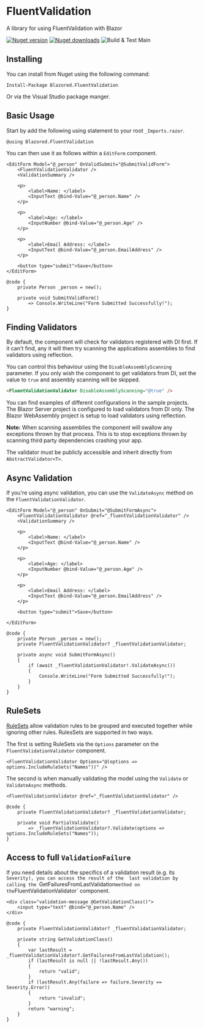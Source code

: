 # FluentValidation
A library for using FluentValidation with Blazor

[![Nuget version](https://img.shields.io/nuget/v/Blazored.FluentValidation.svg?logo=nuget)](https://www.nuget.org/packages/Blazored.FluentValidation/)
[![Nuget downloads](https://img.shields.io/nuget/dt/Blazored.FluentValidation?logo=nuget)](https://www.nuget.org/packages/Blazored.FluentValidation/)
![Build & Test Main](https://github.com/Blazored/FluentValidation/workflows/Build%20&%20Test%20Main/badge.svg)

## Installing

You can install from Nuget using the following command:

`Install-Package Blazored.FluentValidation`

Or via the Visual Studio package manger.

## Basic Usage
Start by add the following using statement to your root `_Imports.razor`.

```razor
@using Blazored.FluentValidation
```

You can then use it as follows within a `EditForm` component.

```razor
<EditForm Model="@_person" OnValidSubmit="@SubmitValidForm">
    <FluentValidationValidator />
    <ValidationSummary />

    <p>
        <label>Name: </label>
        <InputText @bind-Value="@_person.Name" />
    </p>

    <p>
        <label>Age: </label>
        <InputNumber @bind-Value="@_person.Age" />
    </p>

    <p>
        <label>Email Address: </label>
        <InputText @bind-Value="@_person.EmailAddress" />
    </p>

    <button type="submit">Save</button>
</EditForm>

@code {
    private Person _person = new();

    private void SubmitValidForm()
        => Console.WriteLine("Form Submitted Successfully!");
}
```

## Finding Validators
By default, the component will check for validators registered with DI first. If it can't find, any it will then try scanning the applications assemblies to find validators using reflection.

You can control this behaviour using the `DisableAssemblyScanning` parameter. If you only wish the component to get validators from DI, set the value to `true` and assembly scanning will be skipped.

```html
<FluentValidationValidator DisableAssemblyScanning="@true" />
```

You can find examples of different configurations in the sample projects. The Blazor Server project is configured to load validators from DI only. The Blazor WebAssembly project is setup to load validators using reflection.

**Note:** When scanning assemblies the component will swallow any exceptions thrown by that process. This is to stop exceptions thrown by scanning third party dependencies crashing your app.

The validator must be publicly accessible and inherit directly from `AbstractValidator<T>`.

## Async Validation
If you're using async validation, you can use the `ValidateAsync` method on the `FluentValidationValidator`.

```razor
<EditForm Model="@_person" OnSubmit="@SubmitFormAsync">
    <FluentValidationValidator @ref="_fluentValidationValidator" />
    <ValidationSummary />

    <p>
        <label>Name: </label>
        <InputText @bind-Value="@_person.Name" />
    </p>

    <p>
        <label>Age: </label>
        <InputNumber @bind-Value="@_person.Age" />
    </p>

    <p>
        <label>Email Address: </label>
        <InputText @bind-Value="@_person.EmailAddress" />
    </p>

    <button type="submit">Save</button>

</EditForm>

@code {
    private Person _person = new();
    private FluentValidationValidator? _fluentValidationValidator;

    private async void SubmitFormAsync()
    {
        if (await _fluentValidationValidator!.ValidateAsync())
        {
            Console.WriteLine("Form Submitted Successfully!");
        }
    }
}
```

## RuleSets
[RuleSets](https://docs.fluentvalidation.net/en/latest/rulesets.html) allow validation rules to be grouped and executed together while ignoring other rules. RulesSets are supported in two ways.

The first is setting RuleSets via the `Options` parameter on the `FluentValidationValidator` component.

```razor
<FluentValidationValidator Options="@(options => options.IncludeRuleSets("Names"))" />
```

The second is when manually validating the model using the `Validate` or `ValidateAsync` methods. 

```razor
<FluentValidationValidator @ref="_fluentValidationValidator" />

@code {
    private FluentValidationValidator? _fluentValidationValidator;

    private void PartialValidate()
        => _fluentValidationValidator?.Validate(options => options.IncludeRuleSets("Names"));
}
```

## Access to full `ValidationFailure`
If you need details about the specifics of a validation result (e.g. its `Severity), you can access the result of the 
last validation by calling the `GetFailuresFromLastValidation` method on the `FluentValidationValidator` component.

```razor
<div class="validation-message @GetValidationClass()">
    <input type="text" @bind="@_person.Name" />
</div>

@code {
    private FluentValidationValidator? _fluentValidationValidator;

    private string GetValidationClass() 
    {
        var lastResult = _fluentValidationValidator?.GetFailuresFromLastValidation();
        if (lastResult is null || !lastResult.Any())
        {
            return "valid";
        }
        if (lastResult.Any(failure => failure.Severity == Severity.Error))
        {
            return "invalid";
        }
        return "warning";
    }
}
```
